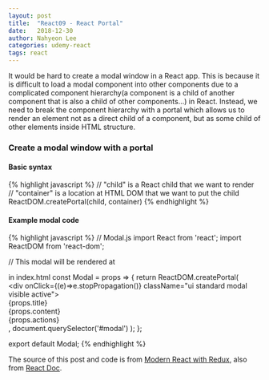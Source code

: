 ```yaml
---
layout: post
title:  "React09 - React Portal"
date:   2018-12-30
author: Nahyeon Lee
categories: udemy-react
tags: react
---
```

It would be hard to create a modal window in a React app. This is because it is difficult to load a modal component into other components due to a complicated component hierarchy(a component is a child of another component that is also a child of other components...) in React. Instead, we need to break the component hierarchy with a portal which allows us to render an element not as a direct child of a component, but as some child of other elements inside HTML structure.

### Create a modal window with a portal

#### Basic syntax
{% highlight javascript  %}
// "child" is a React child that we want to render
// "container" is a location at HTML DOM that we want to put the child
ReactDOM.createPortal(child, container) 
{% endhighlight %}

#### Example modal code
{% highlight javascript  %}
// Modal.js
import React from 'react';
import ReactDOM from 'react-dom';

// This modal will be rendered at <div id="modal"></div> in index.html
const Modal = props => {
    return ReactDOM.createPortal(
        <div onClick={props.onDismiss} 
            className="ui dimmer modals visible active">
            <div onClick={(e)=>e.stopPropagation()}
                className="ui standard modal visible active">
                <div className="header">{props.title}</div>
                <div className="content">
                    {props.content}
                </div>
                <div className="actions">
                    {props.actions}
                </div>
            </div>
        </div>,
        document.querySelector('#modal')
    );
};

export default Modal;
{% endhighlight %}

The source of this post and code is from [Modern React with Redux][udemy-react], also from [React Doc][react-doc].

[udemy-react]: https://www.udemy.com/react-redux/
[react-doc]: https://reactjs.org/docs/getting-started.html